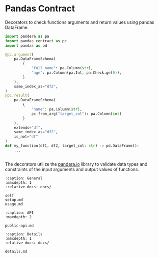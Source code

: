 # Pandas Contract
Decorators to check functions arguments and return values using pandas DataFrame.

```python
import pandera as pa
import pandas_contract as pc
import pandas as pd

@pc.argument(
    pa.DataFrameSchema(
        {
            "full_name": pa.Column(str),
            "age": pa.Column(pa.Int, pa.Check.ge(0)),
        }
    ),
    same_index_as="df2",
)
@pc.result(
    pa.DataFrameSchema(
        {
            "name": pa.Column(str),
            pc.from_arg("target_col"): pa.Column(int)
        }
    ),
    extends="df",
    same_index_as="df2",
    is_not="df"
)
def my_function(df1, df2, target_col: str) -> pd.DataFrame():
    ...



```
The decorators utilize the [pandera.io](https://pandera.readthedocs.io/) library to validate
data types and constraints of the input arguments and output values of functions.
```{toctree}
:caption: General
:maxdepth: 1
:relative-docs: docs/

self
setup.md
usage.md
```

```{toctree}
:caption: API
:maxdepth: 2

public-api.md
```

```{toctree}
:caption: Details
:maxdepth: 1
:elative-docs: docs/

details.md
```
